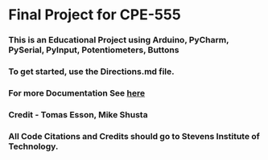 # Final Project for CPE-555
### This is an Educational Project using Arduino, PyCharm, PySerial, PyInput, Potentiometers, Buttons

### To get started, use the Directions.md file.
### For more Documentation See [here](https://docs.google.com/document/d/e/2PACX-1vS3WdEL-KkDHfYp4SRyXxtGDpL3lxsCchkNDKFCQpd_L3ZP3N8ZAnA95ofz7l73UD2h2FUD6tp4fvtt/pub)


### Credit - Tomas Esson, Mike Shusta

### All Code Citations and Credits should go to Stevens Institute of Technology. 
